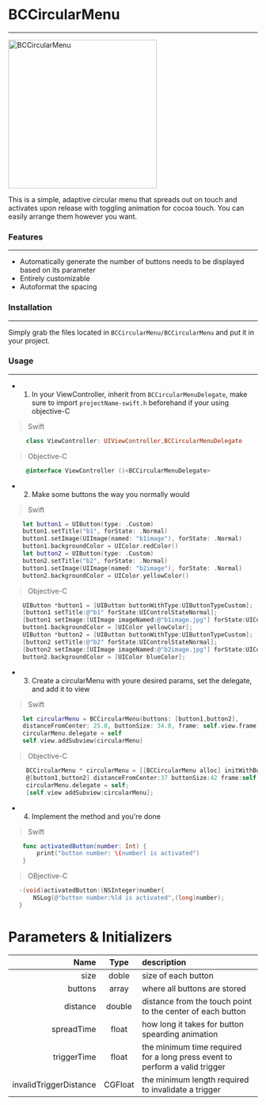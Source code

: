 # BCCircularMenu
---

<img src="http://i12.tietuku.com/81464d560d709d7f.png" width = "300" height = "300" alt="BCCircularMenu" align = center />

This is a simple, adaptive circular menu that spreads out on touch and activates upon release with toggling animation for cocoa touch. You can easily arrange them however you want.

### Features
---
* Automatically generate  the number of buttons needs to be displayed based on its parameter
* Entirely customizable
* Autoformat the spacing

### Installation
---
Simply grab the files located in `BCCircularMenu/BCCircularMenu` and put it in your project.

### Usage
---
+ 1. In your ViewController, inherit from `BCCircularMenuDelegate`, make sure to import `projectName-swift.h` beforehand if your using objective-C


>Swift
```swift
     class ViewController: UIViewController,BCCircularMenuDelegate
```
>Objective-C
```objectivec
     @interface ViewController ()<BCCircularMenuDelegate>
```


+ 2. Make some buttons the way you normally would

>Swift
```swift
    let button1 = UIButton(type: .Custom)
    button1.setTitle("b1", forState: .Normal)
    button1.setImage(UIImage(named: "b1image"), forState: .Normal)
    button1.backgroundColor = UIColor.redColor()
    let button2 = UIButton(type: .Custom)
    button2.setTitle("b2", forState: .Normal)
    button1.setImage(UIImage(named: "b2image"), forState: .Normal)
    button2.backgroundColor = UIColor.yellowColor()
```
>Objective-C
```objectivec
    UIButton *button1 = [UIButton buttonWithType:UIButtonTypeCustom];
    [button1 setTitle:@"b1" forState:UIControlStateNormal];
    [button1 setImage:[UIImage imageNamed:@"b1image.jpg"] forState:UIControlStateNormal];
    button1.backgroundColor = [UIColor yellowColor];
    UIButton *button2 = [UIButton buttonWithType:UIButtonTypeCustom];
    [button2 setTitle:@"b2" forState:UIControlStateNormal];
    [button2 setImage:[UIImage imageNamed:@"b2image.jpg"] forState:UIControlStateNormal];
    button2.backgroundColor = [UIColor blueColor];
```

+ 3. Create a circularMenu with youre desired params, set the delegate, and add it to view

>Swift
```swift
    let circularMenu = BCCircularMenu(buttons: [button1,button2], 
    distanceFromCenter: 25.0, buttonSize: 34.0, frame: self.view.frame)
    circularMenu.delegate = self
    self.view.addSubview(circularMenu)
```

>Objective-C
```objectivec
     BCCircularMenu * circularMenu = [[BCCircularMenu alloc] initWithButtons:\
     @[button1,button2] distanceFromCenter:37 buttonSize:42 frame:self.view.frame];
     circularMenu.delegate = self;
     [self.view addSubview:circularMenu];
```

+ 4. Implement the method and you're done

>Swift
```swift
    func activatedButton(number: Int) {
        print("button number: \(number) is activated")
    }
```

>OBjective-C
```objectivec
   -(void)activatedButton:(NSInteger)number{
       NSLog(@"button number:%ld is activated",(long)number);
   }
```

# Parameters & Initializers
 Name    | Type    | description
 ---:   | :---:   | :---
  size   | doble   | size of each button
  buttons| array   | where all buttons are stored
 distance| double  | distance from the touch point to the center of each button
 spreadTime|float  | how long it takes for button spearding animation
 triggerTime|float | the minimum time required for a long press event to perform a valid trigger
 invalidTriggerDistance| CGFloat | the minimum length required to invalidate a trigger
